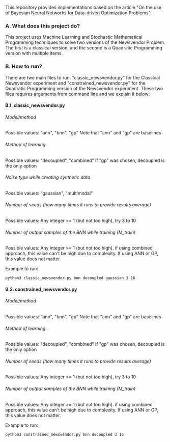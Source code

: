 This repository provides implementations based on the article "On the use of Bayesian Neural Networks for Data-driven Optimization Problems".


### A. What does this project do? 
This project uses Machine Learning and Stochastic Mathematical Programming techniques to solve two versions of the Newsvendor Problem. The first is a classical version, and the second is a Quadratic Programming version with multiple items.


### B. How to run? 
There are two main files to run. "classic_newsvendor.py" for the Classical Newsvendor experiment and "constrained_newsvendor.py" for the Quadratic Programming version of the Newsvendor experiment. These two files requires arguments from command line and we explain it below:

 #### B.1. classic_newsvendor.py

 ###### Model/method    
 Possible values: "ann", "bnn", "gp"
 Note that "ann" and "gp" are baselines

 ###### Method of learning
 Possible values: "decoupled", "combined"
 if "gp" was chosen, decoupled is the only option

 ###### Noise type while creating synthetic data    
 Possible values: "gaussian", "multimodal"

 ###### Number of seeds (how many times it runs to provide results average)
 Possible values: Any integer >= 1 (but not too high), try 3 to 10

 ###### Number of output samples of the BNN while training (M_train)
 Possible values: Any integer >= 1 (but not too high). if using combined approach, 
 this value can't be high due to complexity. If using ANN or GP, this value does not matter.

 Example to run:
 
    python3 classic_newsvendor.py bnn decoupled gaussian 3 16


 #### B.2. constrained_newsvendor.py

 ###### Model/method
 Possible values: "ann", "bnn", "gp"
 Note that "ann" and "gp" are baselines

 ###### Method of learning
 Possible values: "decoupled", "combined"
 if "gp" was chosen, decoupled is the only option

 ###### Number of seeds (how many times it runs to provide results average)
 Possible values: Any integer >= 1 (but not too high), try 3 to 10

 ###### Number of output samples of the BNN while training (M_train)
 Possible values: Any integer >= 1 (but not too high). if using combined approach, 
 this value can't be high due to complexity. If using ANN or GP, this value does not matter.

 Example to run:

    python3 constrained_newsvendor.py bnn decoupled 3 16